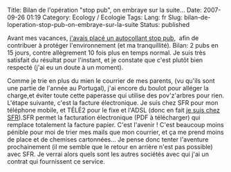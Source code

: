 Title: Bilan de l'opération \"stop pub\", on embraye sur la suite...
Date: 2007-09-26 01:19
Category: Ecology  / Ecologie
Tags:
Lang: fr
Slug: bilan-de-loperation-stop-pub-on-embraye-sur-la-suite
Status: published

Avant mes vacances, [j'avais placé un autocollant stop
pub](/post/2007/08/24/Evitez-les-debordements-de-boite-aux-lettres),  afin de
contribuer à protéger l'environnement (et ma tranquillité). Bilan: 2 pubs en 15
jours, contre allègrement 10 fois plus en temps normal. Je suis très satisfait
du résultat pour l'instant, et je constate que c'est plutôt bien respecté (j'ai
eu un doute à un moment).

Comme je trie en plus du mien le courrier de mes parents, (vu qu'ils sont une
partie de l'année au Portugal), j'ai encore du boulot pour alléger la charge,et
éviter toute cette paperasse qui utilise des pov'z'arbres pour rien. L'étape
suivante, c'est la facture électronique. Je suis chez SFR pour mon téléphone
mobile, et TÉLÉ2 pour le fixe et l'ADSL (donc en fait [je suis chez
SFR](http://www.presence-pc.com/actualite/sfr-tele2-19465/)).SFR permet la
facturation électronique (PDF à télécharger) qui remplace totalement la facture
papier. C'est l'avenir ! C'est beaucoup moins pénible pour moi de trier mes
mails que mon courrier, et ça me prend moins de place et de chemises
cartonnées... Je pense donc tenter l'aventure prochainement (il me semble que
le retour en arrière n'est pas possible) avec SFR. Je verrai alors quels sont
les autres sociétés avec qui j'ai un contrat qui fournissent ce service.
